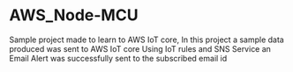 # AWS_Node-MCU

Sample project made to learn to AWS IoT core, In this project a sample data produced was sent to AWS IoT core
Using IoT rules and SNS Service an Email Alert was successfully sent to the subscribed email id
